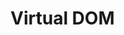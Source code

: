 # Virtual DOM

<div class="virtualdom">
  <div class="virtualdom__col virtualdom__col--1">
    <div class="virtualdom__brick"></div>
    <div class="virtualdom__brick virtualdom__brick--colorful"></div>
    <div class="virtualdom__brick virtualdom__brick--colorful"></div>
    <div class="virtualdom__brick"></div>
    <div class="virtualdom__brick"></div>
  </div>
  <div class="virtualdom__col virtualdom__col--1">
    <div class="virtualdom__brick"></div>
    <div class="virtualdom__brick virtualdom__brick--colorful"></div>
    <div class="virtualdom__brick"></div>
    <div class="virtualdom__brick virtualdom__brick--colorful"></div>
    <div class="virtualdom__brick"></div>
  </div>
  <div class="virtualdom__col virtualdom__col--2">
    <div class="virtualdom__brick virtualdom__brick--white"></div>
    <div class="virtualdom__brick virtualdom__brick--white"></div>
    <div class="virtualdom__brick virtualdom__brick--colorful"></div>
    <div class="virtualdom__brick"></div>
    <div class="virtualdom__brick virtualdom__brick--white"></div>
  </div>
  <div class="virtualdom__col virtualdom__col--2">
    <div class="virtualdom__brick"></div>
    <div class="virtualdom__brick virtualdom__brick--colorful"></div>
    <div class="virtualdom__brick"></div>
    <div class="virtualdom__brick virtualdom__brick--colorful"></div>
    <div class="virtualdom__brick"></div>
  </div>
  <div class="virtualdom__col virtualdom__col--3">
    <div class="virtualdom__brick"></div>
    <div class="virtualdom__brick virtualdom__brick--colorful"></div>
    <div class="virtualdom__brick virtualdom__brick--colorful"></div>
    <div class="virtualdom__brick"></div>
    <div class="virtualdom__brick"></div>
  </div>
   <div class="virtualdom__col virtualdom__col--3">
    <div class="virtualdom__brick"></div>
    <div class="virtualdom__brick virtualdom__brick--colorful"></div>
    <div class="virtualdom__brick"></div>
    <div class="virtualdom__brick virtualdom__brick--colorful"></div>
    <div class="virtualdom__brick"></div>
  </div>
</div>

<notes>
</notes>

